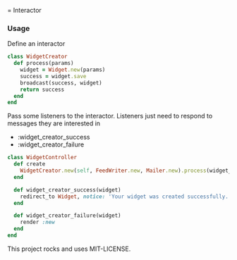 = Interactor

### Usage

Define an interactor

```ruby
class WidgetCreator
  def process(params)
    widget = Widget.new(params)
    success = widget.save
    broadcast(success, widget)
    return success
  end
end
```

Pass some listeners to the interactor. Listeners just need to respond to messages they are interested in
* :widget_creator_success
* :widget_creator_failure

```ruby
class WidgetController
  def create
    WidgetCreator.new(self, FeedWriter.new, Mailer.new).process(widget_params)
  end

  def widget_creator_success(widget)
    redirect_to Widget, notice: 'Your widget was created successfully.'
  end

  def widget_creator_failure(widget)
    render :new
  end
end
```

This project rocks and uses MIT-LICENSE.